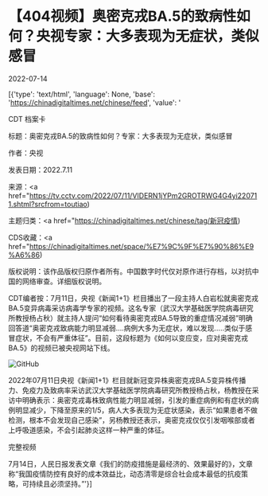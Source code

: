 # 【404视频】奥密克戎BA.5的致病性如何？央视专家：大多表现为无症状，类似感冒

2022-07-14

[{'type': 'text/html', 'language': None, 'base': 'https://chinadigitaltimes.net/chinese/feed', 'value': '

CDT 档案卡

标题：奥密克戎BA.5的致病性如何？专家：大多表现为无症状，类似感冒

作者：央视

发表日期：2022.7.11

来源：<a href="https://tv.cctv.com/2022/07/11/VIDERN1jYPm2GROTRWG4G4yi220711.shtml?srcfrom=toutiao)

主题归类：<a href="https://chinadigitaltimes.net/chinese/tag/新冠疫情)

CDS收藏：<a href="https://chinadigitaltimes.net/space/%E7%9C%9F%E7%90%86%E9%A6%86)

版权说明：该作品版权归原作者所有。中国数字时代仅对原作进行存档，以对抗中国的网络审查。详细版权说明。





CDT编者按：7月11日，央视《新闻1+1》栏目播出了一段主持人白岩松就奥密克戎BA.5变异病毒采访病毒学专家的视频。这名专家（武汉大学基础医学院病毒研究所教授杨占秋）就主持人提问“如何看待奥密克戎BA.5导致的重症情况减弱”明确回答道“奥密克戎致病能力明显减弱&#8230;.病例大多为无症状，难以发现&#8230;..类似于感冒症状，不会有严重体征”。目前，这段标题为《如何以变应变，应对奥密克戎BA.5》的视频已被央视网站下线。

![GitHub](https://chinadigitaltimes.net/chinese/files/2022/07/image-1657790563898.png)



2022年07月11日央视《新闻1+1》栏目就新冠变异株奥密克戎BA.5变异株传播力、免疫力及致病率采访武汉大学基础医学院病毒研究所教授杨占秋，杨教授在采访中明确表示：奥密克戎毒株致病性能力明显减弱，引发的重症病例和有症状的病例明显减少，下降至原来的1/5，病人大多表现为无症状感染，表示“如果患者不做检测，根本不会发现自己感染”，另杨教授还表示，奥密克戎仅仅引发咽喉部或者上呼吸道感染，不会引起肺炎这样一种严重的体征。





完整视频

7月14日，人民日报发表文章《我们的防疫措施是最经济的、效果最好的》，文章称“我国疫情防控有良好的成本效益比，动态清零是综合社会成本最低的抗疫策略，可持续且必须坚持。”'}]